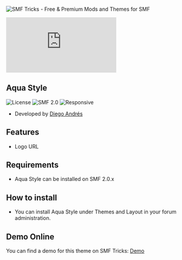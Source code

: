 ![SMF Tricks - Free & Premium Mods and Themes for SMF](https://smftricks.com/logos/logo.png)

![Theme Preview](https://custom.simplemachines.org/index.php?action=download;theme=2631;attach=207237;image)
 
## Aqua Style
![License](https://img.shields.io/badge/License-MPL2.0-a05a3f?style=flat-square) ![SMF 2.0](https://img.shields.io/badge/SMF-2.0-996ee1?style=flat-square) ![Responsive](https://img.shields.io/badge/Responsive-No-6e97e1?style=flat-square)

* Developed by [Diego Andrés](https://github.com/DiegoAndresCortes)

## Features
- Logo URL

## Requirements
* Aqua Style can be installed on SMF 2.0.x

## How to install
* You can install Aqua Style under Themes and Layout in your forum administration.

## Demo Online
You can find a demo for this theme on SMF Tricks: [Demo](https://demo.smftricks.com/index.php?theme=10)